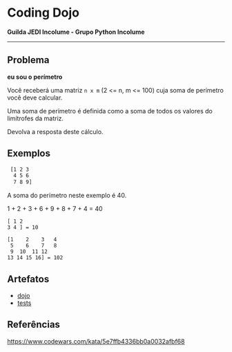 # Coding Dojo

**Guilda JEDI Incolume - Grupo Python Incolume**

---

## Problema

**eu sou o perímetro**

Você receberá uma matriz `n x m` (2 <= n, m <= 100) cuja soma de perímetro você deve calcular.

Uma soma de perímetro é definida como a soma de todos os valores do limítrofes da matriz.

Devolva a resposta deste cálculo.


## Exemplos

```bash
 [1 2 3
  4 5 6
  7 8 9]
```
A soma do perímetro neste exemplo é 40.

  1 + 2 + 3 + 6 + 9 + 8 + 7 + 4 = 40

```
[ 1 2
3 4 ] = 10
```
```
[1    2    3   4
 5    6    7   8
 9  10  11 12
13 14 15 16] = 102
```

## Artefatos

- [dojo](dojo.py)
- [tests](test_20240317.py)

## Referências

https://www.codewars.com/kata/5e7ffb4336bb0a0032afbf68
